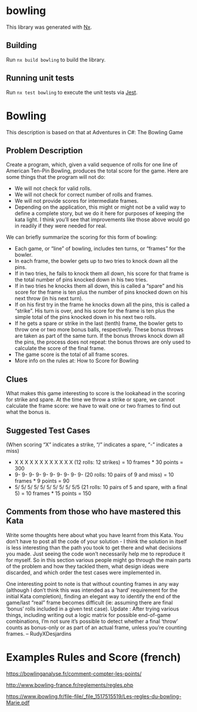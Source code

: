 # bowling

This library was generated with [Nx](https://nx.dev).

## Building

Run `nx build bowling` to build the library.

## Running unit tests

Run `nx test bowling` to execute the unit tests via [Jest](https://jestjs.io).

# Bowling
This description is based on that at Adventures in C#: The Bowling Game

## Problem Description
Create a program, which, given a valid sequence of rolls for one line of American Ten-Pin Bowling, produces the total score for the game. Here are some things that the program will not do:

- We will not check for valid rolls.
- We will not check for correct number of rolls and frames.
- We will not provide scores for intermediate frames.
- Depending on the application, this might or might not be a valid way to define a complete story, but we do it here for purposes of keeping the kata light. I think you’ll see that improvements like those above would go in readily if they were needed for real.

We can briefly summarize the scoring for this form of bowling:

- Each game, or “line” of bowling, includes ten turns, or “frames” for the bowler.
- In each frame, the bowler gets up to two tries to knock down all the pins.
- If in two tries, he fails to knock them all down, his score for that frame is the total number of pins knocked down in his two tries.
- If in two tries he knocks them all down, this is called a “spare” and his score for the frame is ten plus the number of pins knocked down on his next throw (in his next turn).
- If on his first try in the frame he knocks down all the pins, this is called a “strike”. His turn is over, and his score for the frame is ten plus the simple total of the pins knocked down in his next two rolls.
- If he gets a spare or strike in the last (tenth) frame, the bowler gets to throw one or two more bonus balls, respectively. These bonus throws are taken as part of the same turn. If the bonus throws knock down all the pins, the process does not repeat: the bonus throws are only used to calculate the score of the final frame.
- The game score is the total of all frame scores.
- More info on the rules at: How to Score for Bowling

## Clues
What makes this game interesting to score is the lookahead in the scoring for strike and spare. At the time we throw a strike or spare, we cannot calculate the frame score: we have to wait one or two frames to find out what the bonus is.

## Suggested Test Cases
(When scoring “X” indicates a strike, “/” indicates a spare, “-” indicates a miss)

- X X X X X X X X X X X X (12 rolls: 12 strikes) = 10 frames * 30 points = 300
- 9- 9- 9- 9- 9- 9- 9- 9- 9- 9- (20 rolls: 10 pairs of 9 and miss) = 10 frames * 9 points = 90
- 5/ 5/ 5/ 5/ 5/ 5/ 5/ 5/ 5/ 5/5 (21 rolls: 10 pairs of 5 and spare, with a final 5) = 10 frames * 15 points = 150

## Comments from those who have mastered this Kata
Write some thoughts here about what you have learnt from this Kata. You don’t have to post all the code of your solution - I think the solution in itself is less interesting than the path you took to get there and what decisions you made. Just seeing the code won’t necessarily help me to reproduce it for myself. So in this section various people might go through the main parts of the problem and how they tackled them, what design ideas were discarded, and which order the test cases were implemented in.

One interesting point to note is that without counting frames in any way (although I don’t think this was intended as a ‘hard’ requirement for the initial Kata completion), finding an elegant way to identify the end of the game/last “real” frame becomes difficult (ie: assuming there are final ‘bonus’ rolls included in a given test case). Update : After trying various things, including writing out a logic matrix for possible end-of-game combinations, I’m not sure it’s possible to detect whether a final ‘throw’ counts as bonus-only or as part of an actual frame, unless you’re counting frames. – RudyXDesjardins

# Examples Rules and Score (french)

https://bowlinganalyse.fr/comment-compter-les-points/

http://www.bowling-france.fr/reglements/regles.php

https://www.ibowling.fr/file-file/_file_1517515519/Les-regles-du-bowling-Marie.pdf

